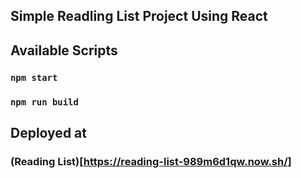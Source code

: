 ## Simple Readling List Project Using React

## Available Scripts
### `npm start`
### `npm run build`

## Deployed at
### (Reading List)[https://reading-list-989m6d1qw.now.sh/]